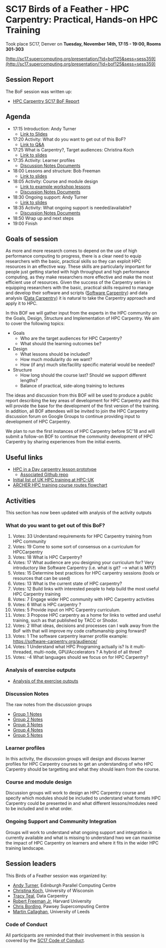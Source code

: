 # SC17 Birds of a Feather - HPC Carpentry: Practical, Hands-on HPC Training

Took place SC17, Denver on **Tuesday, November 14th, 17:15 - 19:00, Rooms 301-303**

[http://sc17.supercomputing.org/presentation/?id=bof125&sess=sess359](http://sc17.supercomputing.org/presentation/?id=bof125&sess=sess359)

## Session Report

The BoF session was written up:

* [HPC Carpentry SC17 BoF Report](pdf/sc17-hpcarpentry-bof-report.pdf)

## Agenda

* 17:15	Introduction: Andy Turner
  + [Link to Slides](Presentations/SC17_HPCCarpentry_BoF_Intro_AndyT.pdf)
* 17:20 Activity: What do you want to get out of this BoF?
  + [Link to Q&A](https://qna.live/sc17/Ym9mMTI1/)
* 17:25	What is Carpentry?, Target audiences: Christina Koch
  + [Link to slides](Presentations/SC17_HPCCarpentry_BoF_CarpentryLearners_ChristinaK.pdf)
* 17:35 Activity: Learner profiles
  + [Discussion Notes Documents](#discussion-notes)
* 18:00 Lessons and structure: Bob Freeman
  + [Link to slides](Presentations/SC17_HPCCarpentry_BoF_Lessons_BobF.pdf)
* 18:05 Activity: Course and module design
  + [Link to example workshop lessons](Presentations/SC17_HPCCarpentry_BoF_Example_Lessons.pdf)
  + [Discussion Notes Documents](#discussion-notes)
* 18:30 Ongoing support: Andy Turner
  + [Link to slides](Presentations/SC17_HPCCarpentry_BoF_Support_AndyT.pdf)
* 18:35 Activity: What ongoing support is needed/available?
  + [Discussion Notes Documents](#discussion-notes)
* 18:50 Wrap up and next steps
* 19:00 Finish

## Goals of session

As more and more research comes to depend on the use of high performance computing to
progress, there is a clear need to equip researchers with the basic, practical skills
so they can exploit HPC resources in an effective way. These skills are particularly
important for people just getting started with high throughput and high performance
computing, as they make researchers more effective and make the most efficient use of
resources. Given the success of the Carpentry series in equipping researchers with the
basic, practical skills required to manage and develop their software and scripts
([Software Carpentry](https://software-carpentry.org/)) and data analysis
([Data Carpentry](http://www.datacarpentry.org/)) it is natural to take the
Carpentry approach and apply it to HPC.

In this BOF we will gather input from the experts in the HPC community on the Goals, Design,
Structure and Implementation of HPC Carpentry. We aim to cover the following topics:

* Goals
  + Who are the target audiences for HPC Carpentry?
  + What should the learning outcomes be?
* Design
  + What lessons should be included?
  + How much modularity do we want?
  + How (if any) much site/facility specific material would be needed?
* Structure
  + How long should the course last? Should we support different lengths?
  + Balance of practical, side-along training to lectures

The ideas and discussion from this BOF will be used to produce a public report describing
the key areas of development for HPC Carpentry and this will provide the base for 
the development of the first version of the training. In addition, all BOF attendees 
will be invited to join the HPC Carpentry discussion forum on Google Groups to
continue providing input to development of HPC Carpentry.

We plan to run the first instances of HPC Carpentry before SC'18 and will submit
a follow-on BOF to continue the community development of HPC Carpentry by sharing
experiences from the initial events.

## Useful links

* [HPC in a Day carpentry lesson prototype](http://swcarpentry.github.io/hpc-novice/)
  + [Associated Github repo](https://github.com/swcarpentry/hpc-novice)
* [Initial list of UK HPC training at HPC-UK](http://www.hpc-uk.ac.uk/training/)
* [ARCHER HPC training course routes flowchart](http://www.archer.ac.uk/training/courses/#routes)

## Activities

This section has now been updated with analysis of the activity outputs

### What do you want to get out of this BoF?

1. Votes: 33 Understand requirements for HPC Carpentry training from HPC community
2. Votes: 19 Come to some sort of consensus on a curriculum for HPCCarpentry
3. Votes: 18 What is HPC Carpentry?
4. Votes: 17 What audience are you designing your curriculum for? Very introductory like Software Carpentry (i.e. what is git? --> what is MPI?)
5. Votes: 15 Determine best practices for HPC carpentry sessions (tools or resources that can be used)
6. Votes: 13 What is the current state of HPC carpentry?
7. Votes: 12 Build links with interested people to help build the most useful HPC Carpentry training
8. Votes: 7 Engage wider HPC community with HPC Carpentry activities
9. Votes: 6 What is HPC carpentry ?
10. Votes: 5 Provide input on HPC Carpentry curriculum.
11. Votes: 3 Propose HPC carpentry as a home for links to vetted and useful training, such as that published by TACC or Shodor.
12. Votes: 2 What ideas, decisions and processes can I walk away from the BoF with that will improve my code craftsmanship going forward?
13. Votes: 1 The software carpentry learner profile example: https://software-carpentry.org/audience/
14. Votes: 1 Understand what HPC Programing actually is? Is it multi-threaded, multi-node, GPU/Accelerators ? A hybrid of all three?
15. Votes: -4 What languages should we focus on for HPC Carpentry?

### Analysis of exercise outputs

* [Analysis of the exercise outputs](outputs.html)

### Discussion Notes

The raw notes from the discussion groups

* [Group 1 Notes](https://docs.google.com/document/d/1tNUdl913eAGGREdAQTT5QuWyO7PVAx3dxddeL4xC7ig/edit?usp=sharing)
* [Group 2 Notes](https://docs.google.com/document/d/1Rceo3gEh_CXYmKTeZPzxJbfqWrULKuZ-gBuESeyIN4Y/edit?usp=sharing)
* [Group 3 Notes](https://docs.google.com/document/d/15reDV1Kc5lqxOBxydHNTzbm6F6WGvyKdWyzQSWjL8Ek/edit?usp=sharing)
* [Group 4 Notes](https://docs.google.com/document/d/1Mqlknp2FJxoPzmYdBjsIMN20SiJfCC8CZtJy4usFFyA/edit?usp=sharing)
* [Group 5 Notes](https://docs.google.com/document/d/1PLXuI8FCSyEzzmRc5DXwQwnkUnCvgfbUHEN8l3aehxE/edit?usp=sharing)

### Learner profiles

In this activity, the discussion groups will design and discuss learner profiles for 
HPC Carpentry courses to get an understanding of who HPC Carpentry should be targetting
and what they should learn from the course.

### Course and module design

Discussion groups will work to design an HPC Carpentry course and specify which modules
should be included to understand what formats HPC Carpentry could be presented in and 
what different lessons/modules need to be included and in what order.

### Ongoing Support and Community Integration

Groups will work to understand what ongoing support and integration is currently available
and what is missing to understand hwo we can maximise the impact of HPC Carpentry on
learners and where it fits in the wider HPC training landscape.

## Session leaders

This Birds of a Feather session was organized by:

* [Andy Turner](https://sc17.supercomputing.org/?post_type=page&p=5406&fn=andrew&ln=turner&uid=712473), Edinburgh Parallel Computing Centre
* [Christina Koch](http://sc17.supercomputing.org/?post_type=page&p=5406&fn=christina&ln=koch&uid=109963), University of Wisconsin
* [Tracy Teal](http://sc17.supercomputing.org/?post_type=page&p=5406&fn=tracy&ln=teal&uid=295473), Data Carpentry
* [Robert Freeman Jr](http://sc17.supercomputing.org/?post_type=page&p=5406&fn=robert&ln=freeman_jr&uid=395473), Harvard University
* [Chris Bording](http://sc17.supercomputing.org/?post_type=page&p=5406&fn=chris&ln=bording&uid=041573), Pawsey Supercomputing Centre
* [Martin Callaghan](http://sc17.supercomputing.org/?post_type=page&p=5406&fn=martin&ln=callaghan&uid=141573), University of Leeds
 
### Code of Conduct
 
All participants are reminded that their involvement in this session is covered by the [SC17 Code of Conduct](http://sc17.supercomputing.org/attendees/code-of-conduct/).
